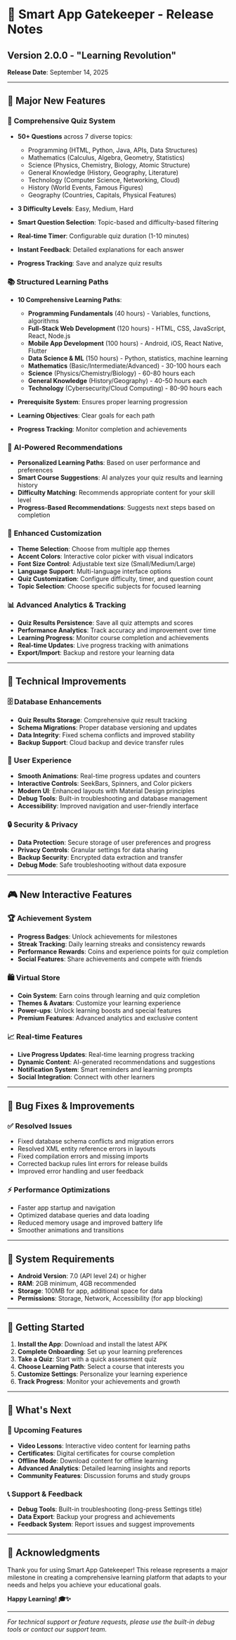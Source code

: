 # 🚀 Smart App Gatekeeper - Release Notes

## Version 2.0.0 - "Learning Revolution" 
**Release Date**: September 14, 2025

---

## 🎉 **Major New Features**

### 🧠 **Comprehensive Quiz System**
- **50+ Questions** across 7 diverse topics:
  - Programming (HTML, Python, Java, APIs, Data Structures)
  - Mathematics (Calculus, Algebra, Geometry, Statistics)
  - Science (Physics, Chemistry, Biology, Atomic Structure)
  - General Knowledge (History, Geography, Literature)
  - Technology (Computer Science, Networking, Cloud)
  - History (World Events, Famous Figures)
  - Geography (Countries, Capitals, Physical Features)

- **3 Difficulty Levels**: Easy, Medium, Hard
- **Smart Question Selection**: Topic-based and difficulty-based filtering
- **Real-time Timer**: Configurable quiz duration (1-10 minutes)
- **Instant Feedback**: Detailed explanations for each answer
- **Progress Tracking**: Save and analyze quiz results

### 📚 **Structured Learning Paths**
- **10 Comprehensive Learning Paths**:
  - **Programming Fundamentals** (40 hours) - Variables, functions, algorithms
  - **Full-Stack Web Development** (120 hours) - HTML, CSS, JavaScript, React, Node.js
  - **Mobile App Development** (100 hours) - Android, iOS, React Native, Flutter
  - **Data Science & ML** (150 hours) - Python, statistics, machine learning
  - **Mathematics** (Basic/Intermediate/Advanced) - 30-100 hours each
  - **Science** (Physics/Chemistry/Biology) - 60-80 hours each
  - **General Knowledge** (History/Geography) - 40-50 hours each
  - **Technology** (Cybersecurity/Cloud Computing) - 80-90 hours each

- **Prerequisite System**: Ensures proper learning progression
- **Learning Objectives**: Clear goals for each path
- **Progress Tracking**: Monitor completion and achievements

### 🤖 **AI-Powered Recommendations**
- **Personalized Learning Paths**: Based on user performance and preferences
- **Smart Course Suggestions**: AI analyzes your quiz results and learning history
- **Difficulty Matching**: Recommends appropriate content for your skill level
- **Progress-Based Recommendations**: Suggests next steps based on completion

### 🎨 **Enhanced Customization**
- **Theme Selection**: Choose from multiple app themes
- **Accent Colors**: Interactive color picker with visual indicators
- **Font Size Control**: Adjustable text size (Small/Medium/Large)
- **Language Support**: Multi-language interface options
- **Quiz Customization**: Configure difficulty, timer, and question count
- **Topic Selection**: Choose specific subjects for focused learning

### 📊 **Advanced Analytics & Tracking**
- **Quiz Results Persistence**: Save all quiz attempts and scores
- **Performance Analytics**: Track accuracy and improvement over time
- **Learning Progress**: Monitor course completion and achievements
- **Real-time Updates**: Live progress tracking with animations
- **Export/Import**: Backup and restore your learning data

---

## 🔧 **Technical Improvements**

### 🗄️ **Database Enhancements**
- **Quiz Results Storage**: Comprehensive quiz result tracking
- **Schema Migrations**: Proper database versioning and updates
- **Data Integrity**: Fixed schema conflicts and improved stability
- **Backup Support**: Cloud backup and device transfer rules

### 🎯 **User Experience**
- **Smooth Animations**: Real-time progress updates and counters
- **Interactive Controls**: SeekBars, Spinners, and Color pickers
- **Modern UI**: Enhanced layouts with Material Design principles
- **Debug Tools**: Built-in troubleshooting and database management
- **Accessibility**: Improved navigation and user-friendly interface

### 🔒 **Security & Privacy**
- **Data Protection**: Secure storage of user preferences and progress
- **Privacy Controls**: Granular settings for data sharing
- **Backup Security**: Encrypted data extraction and transfer
- **Debug Mode**: Safe troubleshooting without data exposure

---

## 🎮 **New Interactive Features**

### 🏆 **Achievement System**
- **Progress Badges**: Unlock achievements for milestones
- **Streak Tracking**: Daily learning streaks and consistency rewards
- **Performance Rewards**: Coins and experience points for quiz completion
- **Social Features**: Share achievements and compete with friends

### 🛍️ **Virtual Store**
- **Coin System**: Earn coins through learning and quiz completion
- **Themes & Avatars**: Customize your learning experience
- **Power-ups**: Unlock learning boosts and special features
- **Premium Features**: Advanced analytics and exclusive content

### 📈 **Real-time Features**
- **Live Progress Updates**: Real-time learning progress tracking
- **Dynamic Content**: AI-generated recommendations and suggestions
- **Notification System**: Smart reminders and learning prompts
- **Social Integration**: Connect with other learners

---

## 🐛 **Bug Fixes & Improvements**

### ✅ **Resolved Issues**
- Fixed database schema conflicts and migration errors
- Resolved XML entity reference errors in layouts
- Fixed compilation errors and missing imports
- Corrected backup rules lint errors for release builds
- Improved error handling and user feedback

### ⚡ **Performance Optimizations**
- Faster app startup and navigation
- Optimized database queries and data loading
- Reduced memory usage and improved battery life
- Smoother animations and transitions

---

## 📱 **System Requirements**

- **Android Version**: 7.0 (API level 24) or higher
- **RAM**: 2GB minimum, 4GB recommended
- **Storage**: 100MB for app, additional space for data
- **Permissions**: Storage, Network, Accessibility (for app blocking)

---

## 🚀 **Getting Started**

1. **Install the App**: Download and install the latest APK
2. **Complete Onboarding**: Set up your learning preferences
3. **Take a Quiz**: Start with a quick assessment quiz
4. **Choose Learning Path**: Select a course that interests you
5. **Customize Settings**: Personalize your learning experience
6. **Track Progress**: Monitor your achievements and growth

---

## 🎯 **What's Next**

### 🔮 **Upcoming Features**
- **Video Lessons**: Interactive video content for learning paths
- **Certificates**: Digital certificates for course completion
- **Offline Mode**: Download content for offline learning
- **Advanced Analytics**: Detailed learning insights and reports
- **Community Features**: Discussion forums and study groups

### 📞 **Support & Feedback**
- **Debug Tools**: Built-in troubleshooting (long-press Settings title)
- **Data Export**: Backup your progress and achievements
- **Feedback System**: Report issues and suggest improvements

---

## 🙏 **Acknowledgments**

Thank you for using Smart App Gatekeeper! This release represents a major milestone in creating a comprehensive learning platform that adapts to your needs and helps you achieve your educational goals.

**Happy Learning! 🎓✨**

---

*For technical support or feature requests, please use the built-in debug tools or contact our support team.*
